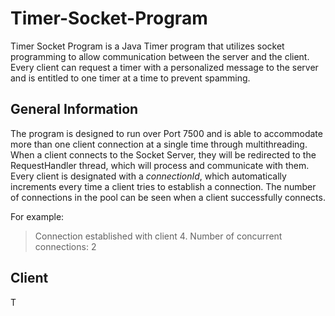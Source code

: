 # Timer-Socket-Program

Timer Socket Program is a Java Timer program that utilizes socket programming to allow communication between the server and the client. Every client can request a timer with a personalized message to the server and is entitled to one timer at a time to prevent spamming.

## General Information

The program is designed to run over Port 7500 and is able to accommodate more than one client connection at a single time through multithreading. When a client connects to the Socket Server, they will be redirected to the RequestHandler thread, which will process and communicate with them. Every client is designated with a *connectionId*, which automatically increments every time a client tries to establish a connection. The number of connections in the pool can be seen when a client successfully connects.

For example:
> Connection established with client 4. Number of concurrent connections: 2

## Client

T
